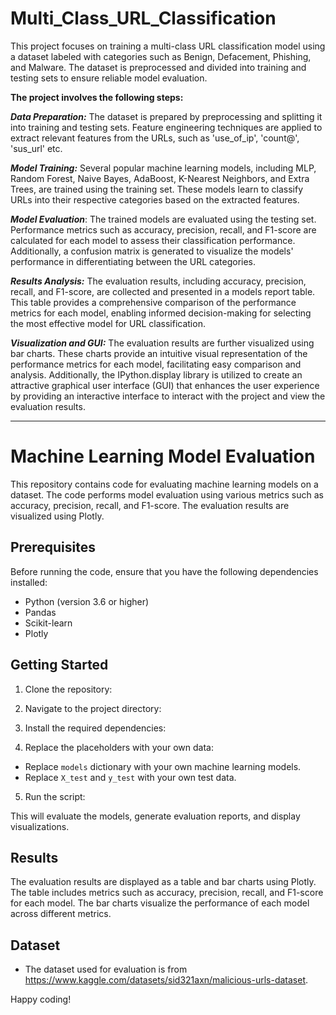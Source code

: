# Multi_Class_URL_Classification
This project focuses on training a multi-class URL classification model using a dataset labeled with categories such as Benign, Defacement, Phishing, and Malware. The dataset is preprocessed and divided into training and testing sets to ensure reliable model evaluation.

**The project involves the following steps:**

***Data Preparation:*** The dataset is prepared by preprocessing and splitting it into training and testing sets. Feature engineering techniques are applied to extract relevant features from the URLs, such as 'use_of_ip', 'count@', 'sus_url' etc.

***Model Training:*** Several popular machine learning models, including MLP, Random Forest, Naive Bayes, AdaBoost, K-Nearest Neighbors, and Extra Trees, are trained using the training set. These models learn to classify URLs into their respective categories based on the extracted features.

***Model Evaluation***: The trained models are evaluated using the testing set. Performance metrics such as accuracy, precision, recall, and F1-score are calculated for each model to assess their classification performance. Additionally, a confusion matrix is generated to visualize the models' performance in differentiating between the URL categories.

***Results Analysis:*** The evaluation results, including accuracy, precision, recall, and F1-score, are collected and presented in a models report table. This table provides a comprehensive comparison of the performance metrics for each model, enabling informed decision-making for selecting the most effective model for URL classification.

***Visualization and GUI:*** The evaluation results are further visualized using bar charts. These charts provide an intuitive visual representation of the performance metrics for each model, facilitating easy comparison and analysis. Additionally, the IPython.display library is utilized to create an attractive graphical user interface (GUI) that enhances the user experience by providing an interactive interface to interact with the project and view the evaluation results.

********************************************************************************************************************************************************************
# Machine Learning Model Evaluation

This repository contains code for evaluating machine learning models on a dataset. The code performs model evaluation using various metrics such as accuracy, precision, recall, and F1-score. The evaluation results are visualized using Plotly.

## Prerequisites

Before running the code, ensure that you have the following dependencies installed:

- Python (version 3.6 or higher)
- Pandas
- Scikit-learn
- Plotly

## Getting Started

1. Clone the repository:


2. Navigate to the project directory:


3. Install the required dependencies:


4. Replace the placeholders with your own data:

- Replace `models` dictionary with your own machine learning models.
- Replace `X_test` and `y_test` with your own test data.

5. Run the script:


This will evaluate the models, generate evaluation reports, and display visualizations.

## Results

The evaluation results are displayed as a table and bar charts using Plotly. The table includes metrics such as accuracy, precision, recall, and F1-score for each model. The bar charts visualize the performance of each model across different metrics.

## Dataset
- The dataset used for evaluation is from https://www.kaggle.com/datasets/sid321axn/malicious-urls-dataset.

Happy coding!



